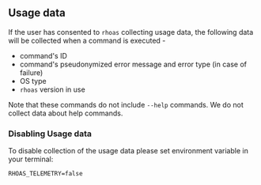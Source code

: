 ## Usage data

If the user has consented to `rhoas` collecting usage data, the following data will be collected when a command is executed -

* command's ID
* command's pseudonymized error message and error type (in case of failure)
* OS type
* `rhoas` version in use

Note that these commands do not include `--help` commands. We do not collect data about help commands.

### Disabling Usage data

To disable collection of the usage data please set environment variable in your terminal:

```
RHOAS_TELEMETRY=false
```
